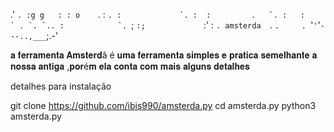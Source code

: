  .'   `.
   :g g   :
   : o    `.
  :         ``.
 :             `.
:  :         .   `.
:   :          ` . `.
 `.. :            `. ``;
    `:;             `:'
       :              `.
 amsterda  `.              `.     .
          `'`'`'`---..,___`;.-'

𝐚 𝐟𝐞𝐫𝐫𝐚𝐦𝐞𝐧𝐭𝐚 𝐀𝐦𝐬𝐭𝐞𝐫𝐝ã é 𝐮𝐦𝐚 𝐟𝐞𝐫𝐫𝐚𝐦𝐞𝐧𝐭𝐚 𝐬𝐢𝐦𝐩𝐥𝐞𝐬 𝐞 𝐩𝐫𝐚𝐭𝐢𝐜𝐚 𝐬𝐞𝐦𝐞𝐥𝐡𝐚𝐧𝐭𝐞 𝐚 𝐧𝐨𝐬𝐬𝐚 𝐚𝐧𝐭𝐢𝐠𝐚 ,𝐩𝐨𝐫é𝐦 𝐞𝐥𝐚 𝐜𝐨𝐧𝐭𝐚 𝐜𝐨𝐦 𝐦𝐚𝐢𝐬 𝐚𝐥𝐠𝐮𝐧𝐬 𝐝𝐞𝐭𝐚𝐥𝐡𝐞𝐬

detalhes para instalação 





git clone https://github.com/ibis990/amsterda.py
cd amsterda.py
python3 amsterda.py
